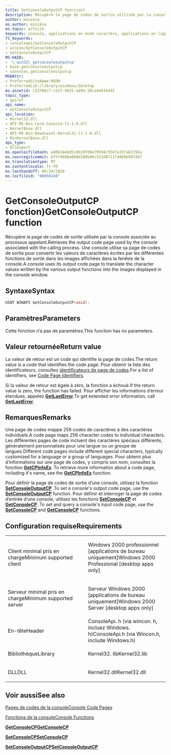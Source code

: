 ```yaml
---
title: GetConsoleOutputCP fonction)
description: Récupère la page de codes de sortie utilisée par la console associée au processus appelant.
author: miniksa
ms.author: miniksa
ms.topic: article
keywords: console, applications en mode caractère, applications en ligne de commande, applications Terminal Server, API de console
f1_keywords:
- consoleapi/GetConsoleOutputCP
- wincon/GetConsoleOutputCP
- GetConsoleOutputCP
MS-HAID:
- '\_win32\_getconsoleoutputcp'
- base.getconsoleoutputcp
- consoles.getconsoleoutputcp
MSHAttr:
- PreferredSiteName:MSDN
- PreferredLib:/library/windows/desktop
ms.assetid: c23706c7-ce17-4825-a494-20ca44534d45
topic_type:
- apiref
api_name:
- GetConsoleOutputCP
api_location:
- Kernel32.dll
- API-MS-Win-Core-Console-l1-1-0.dll
- KernelBase.dll
- API-MS-Win-DownLevel-Kernel32-l1-1-0.dll
- MinKernelBase.dll
api_type:
- DllExport
ms.openlocfilehash: e80618ebd5c6b29f00e79594c55bfa15fab315ba
ms.sourcegitcommit: b75f4688e080d300b80c552d0711fdd86b9974bf
ms.translationtype: MT
ms.contentlocale: fr-FR
ms.lasthandoff: 08/24/2020
ms.locfileid: "89059148"
---
```

# <a name="getconsoleoutputcp-function"></a><span data-ttu-id="854f4-104">GetConsoleOutputCP fonction)</span><span class="sxs-lookup"><span data-stu-id="854f4-104">GetConsoleOutputCP function</span></span>


<span data-ttu-id="854f4-105">Récupère la page de codes de sortie utilisée par la console associée au processus appelant.</span><span class="sxs-lookup"><span data-stu-id="854f4-105">Retrieves the output code page used by the console associated with the calling process.</span></span> <span data-ttu-id="854f4-106">Une console utilise sa page de codes de sortie pour convertir les valeurs de caractères écrites par les différentes fonctions de sortie dans les images affichées dans la fenêtre de la console.</span><span class="sxs-lookup"><span data-stu-id="854f4-106">A console uses its output code page to translate the character values written by the various output functions into the images displayed in the console window.</span></span>

<a name="syntax"></a><span data-ttu-id="854f4-107">Syntaxe</span><span class="sxs-lookup"><span data-stu-id="854f4-107">Syntax</span></span>
------

```C
UINT WINAPI GetConsoleOutputCP(void);
```

<a name="parameters"></a><span data-ttu-id="854f4-108">Paramètres</span><span class="sxs-lookup"><span data-stu-id="854f4-108">Parameters</span></span>
----------

<span data-ttu-id="854f4-109">Cette fonction n’a pas de paramètres.</span><span class="sxs-lookup"><span data-stu-id="854f4-109">This function has no parameters.</span></span>

<a name="return-value"></a><span data-ttu-id="854f4-110">Valeur retournée</span><span class="sxs-lookup"><span data-stu-id="854f4-110">Return value</span></span>
------------

<span data-ttu-id="854f4-111">La valeur de retour est un code qui identifie la page de codes.</span><span class="sxs-lookup"><span data-stu-id="854f4-111">The return value is a code that identifies the code page.</span></span> <span data-ttu-id="854f4-112">Pour obtenir la liste des identificateurs, consultez [identificateurs de page de codes](https://msdn.microsoft.com/library/windows/desktop/dd317756).</span><span class="sxs-lookup"><span data-stu-id="854f4-112">For a list of identifiers, see [Code Page Identifiers](https://msdn.microsoft.com/library/windows/desktop/dd317756).</span></span>

<span data-ttu-id="854f4-113">Si la valeur de retour est égale à zéro, la fonction a échoué.</span><span class="sxs-lookup"><span data-stu-id="854f4-113">If the return value is zero, the function has failed.</span></span> <span data-ttu-id="854f4-114">Pour afficher les informations d’erreur étendues, appelez [**GetLastError**](https://msdn.microsoft.com/library/windows/desktop/ms679360).</span><span class="sxs-lookup"><span data-stu-id="854f4-114">To get extended error information, call [**GetLastError**](https://msdn.microsoft.com/library/windows/desktop/ms679360).</span></span>

<a name="remarks"></a><span data-ttu-id="854f4-115">Remarques</span><span class="sxs-lookup"><span data-stu-id="854f4-115">Remarks</span></span>
-------

<span data-ttu-id="854f4-116">Une page de codes mappe 256 codes de caractères à des caractères individuels.</span><span class="sxs-lookup"><span data-stu-id="854f4-116">A code page maps 256 character codes to individual characters.</span></span> <span data-ttu-id="854f4-117">Les différentes pages de code incluent des caractères spéciaux différents, généralement personnalisés pour une langue ou un groupe de langues.</span><span class="sxs-lookup"><span data-stu-id="854f4-117">Different code pages include different special characters, typically customized for a language or a group of languages.</span></span> <span data-ttu-id="854f4-118">Pour obtenir plus d’informations sur une page de codes, y compris son nom, consultez la fonction [**GetCPInfoEx**](https://msdn.microsoft.com/library/windows/desktop/dd318081) .</span><span class="sxs-lookup"><span data-stu-id="854f4-118">To retrieve more information about a code page, including it's name, see the [**GetCPInfoEx**](https://msdn.microsoft.com/library/windows/desktop/dd318081) function.</span></span>

<span data-ttu-id="854f4-119">Pour définir la page de codes de sortie d’une console, utilisez la fonction [**SetConsoleOutputCP**](setconsoleoutputcp.md) .</span><span class="sxs-lookup"><span data-stu-id="854f4-119">To set a console's output code page, use the [**SetConsoleOutputCP**](setconsoleoutputcp.md) function.</span></span> <span data-ttu-id="854f4-120">Pour définir et interroger la page de codes d’entrée d’une console, utilisez les fonctions [**SetConsoleCP**](setconsolecp.md) et [**GetConsoleCP**](getconsolecp.md) .</span><span class="sxs-lookup"><span data-stu-id="854f4-120">To set and query a console's input code page, use the [**SetConsoleCP**](setconsolecp.md) and [**GetConsoleCP**](getconsolecp.md) functions.</span></span>

<a name="requirements"></a><span data-ttu-id="854f4-121">Configuration requise</span><span class="sxs-lookup"><span data-stu-id="854f4-121">Requirements</span></span>
------------

<table>
<colgroup>
<col width="50%" />
<col width="50%" />
</colgroup>
<tbody>
<tr class="odd">
<td><p><span data-ttu-id="854f4-122">Client minimal pris en charge</span><span class="sxs-lookup"><span data-stu-id="854f4-122">Minimum supported client</span></span></p></td>
<td><p><span data-ttu-id="854f4-123">Windows 2000 professionnel [applications de bureau uniquement]</span><span class="sxs-lookup"><span data-stu-id="854f4-123">Windows 2000 Professional [desktop apps only]</span></span></p></td>
</tr>
<tr class="even">
<td><p><span data-ttu-id="854f4-124">Serveur minimal pris en charge</span><span class="sxs-lookup"><span data-stu-id="854f4-124">Minimum supported server</span></span></p></td>
<td><p><span data-ttu-id="854f4-125">Serveur Windows 2000 [applications de bureau uniquement]</span><span class="sxs-lookup"><span data-stu-id="854f4-125">Windows 2000 Server [desktop apps only]</span></span></p></td>
</tr>
<tr class="odd">
<td><p><span data-ttu-id="854f4-126">En-tête</span><span class="sxs-lookup"><span data-stu-id="854f4-126">Header</span></span></p></td>
<td><span data-ttu-id="854f4-127">ConsoleApi. h (via wincon. h, incluez Windows. h)</span><span class="sxs-lookup"><span data-stu-id="854f4-127">ConsoleApi.h (via Wincon.h, include Windows.h)</span></span></td>
</tr>
<tr class="even">
<td><p><span data-ttu-id="854f4-128">Bibliothèque</span><span class="sxs-lookup"><span data-stu-id="854f4-128">Library</span></span></p></td>
<td><span data-ttu-id="854f4-129">Kernel32. lib</span><span class="sxs-lookup"><span data-stu-id="854f4-129">Kernel32.lib</span></span></td>
</tr>
<tr class="odd">
<td><p><span data-ttu-id="854f4-130">DLL</span><span class="sxs-lookup"><span data-stu-id="854f4-130">DLL</span></span></p></td>
<td><span data-ttu-id="854f4-131">Kernel32.dll</span><span class="sxs-lookup"><span data-stu-id="854f4-131">Kernel32.dll</span></span></td>
</tr>
<tr class="even">
</tr>
<tr class="odd">
</tr>
<tr class="even">
</tr>
</tbody>
</table>

## <a name="span-idsee_alsospansee-also"></a><span data-ttu-id="854f4-132"><span id="see_also"></span>Voir aussi</span><span class="sxs-lookup"><span data-stu-id="854f4-132"><span id="see_also"></span>See also</span></span>


[<span data-ttu-id="854f4-133">Pages de codes de la console</span><span class="sxs-lookup"><span data-stu-id="854f4-133">Console Code Pages</span></span>](console-code-pages.md)

[<span data-ttu-id="854f4-134">Fonctions de la console</span><span class="sxs-lookup"><span data-stu-id="854f4-134">Console Functions</span></span>](console-functions.md)

[<span data-ttu-id="854f4-135">**GetConsoleCP**</span><span class="sxs-lookup"><span data-stu-id="854f4-135">**GetConsoleCP**</span></span>](getconsolecp.md)

[<span data-ttu-id="854f4-136">**SetConsoleCP**</span><span class="sxs-lookup"><span data-stu-id="854f4-136">**SetConsoleCP**</span></span>](setconsolecp.md)

[<span data-ttu-id="854f4-137">**SetConsoleOutputCP**</span><span class="sxs-lookup"><span data-stu-id="854f4-137">**SetConsoleOutputCP**</span></span>](setconsoleoutputcp.md)

 

 




